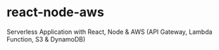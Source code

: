 # react-node-aws
Serverless Application with React, Node &amp; AWS (API Gateway, Lambda Function, S3 &amp; DynamoDB)
